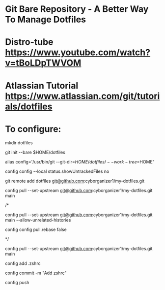 # Git Bare Repository - A Better Way To Manage Dotfiles
# Distro-tube https://www.youtube.com/watch?v=tBoLDpTWVOM
# Atlassian Tutorial https://www.atlassian.com/git/tutorials/dotfiles

# To configure:

mkdir dotfiles 

git init --bare $HOME/dotfiles 

alias config='/usr/bin/git --git-dir=$HOME/dotfiles/ --work-tree=$HOME' 

config config --local status.showUntrackedFiles no 

 

git remote add dotfiles git@github.com:cyborganizer1/my-dotfiles.git 

config pull --set-upstream git@github.com:cyborganizer1/my-dotfiles.git main 

/* 

config pull --set-upstream git@github.com:cyborganizer1/my-dotfiles.git main --allow-unrelated-histories 

config config pull.rebase false 

*/ 

config pull --set-upstream git@github.com:cyborganizer1/my-dotfiles.git main 

 

config add .zshrc 

config commit -m "Add zshrc" 

config push 

